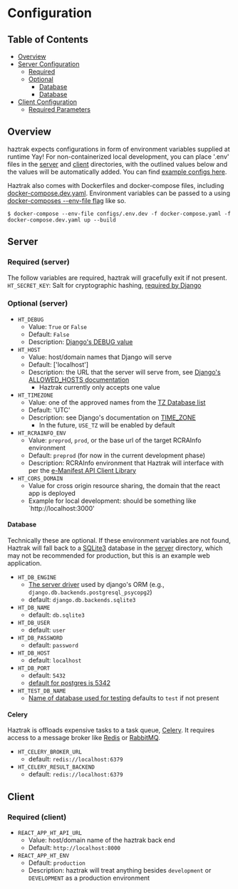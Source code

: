 # Configuration

## Table of Contents

- [Overview](#Overview)
- [Server Configuration](#Server)
    - [Required](#required-(server))
    - [Optional](#optional-(server))
        - [Database](#Database)
        - [Database](#Celery)
- [Client Configuration](#Client)
    - [Required Parameters](#required-(client))

## Overview

haztrak expects configurations in form of environment variables supplied at runtime Yay!
For non-containerized local development, you can place '.env' files in the [server](/server)
and [client](/client) directories, with the outlined values below and the values will be
automatically added. You can find [example configs here](/configs).

Haztrak also comes with Dockerfiles and docker-compose files,
including [docker-compose.dev.yaml](/docker-compose.dev.yaml). Environment variables can be passed
to a
using [docker-composes --env-file flag](https://docs.docker.com/compose/environment-variables/#using-the---env-file--option)
like so.

```shell
$ docker-compose --env-file configs/.env.dev -f docker-compose.yaml -f docker-compose.dev.yaml up --build
```

## Server

### Required (server)

The follow variables are required, haztrak will gracefully exit if not present.
`HT_SECRET_KEY`: Salt for cryptographic hashing,
[required by Django](https://docs.djangoproject.com/en/4.1/ref/settings/#secret-key)

### Optional (server)

* `HT_DEBUG`
    * Value: `True` or `False`
    * Default: `False`
    * Description: [Django's DEBUG value](https://docs.djangoproject.com/en/4.1/ref/settings/#debug)
* `HT_HOST`
    * Value: host/domain names that Django will serve
    * Default: ['localhost']
    * Description: the URL that the server will serve from,
      see [Django's ALLOWED_HOSTS documentation](https://docs.djangoproject.com/en/4.1/ref/settings/#allowed-hosts)
        * Haztrak currently only accepts one value
* `HT_TIMEZONE`
    * Value: one of the approved names from
      the [TZ Database list](https://en.wikipedia.org/wiki/List_of_tz_database_time_zones)
    * Default: 'UTC'
    * Description: see Django's documentation
      on [TIME_ZONE](https://docs.djangoproject.com/en/4.1/ref/settings/#time-zone-1)
        * In the future, `USE_TZ` will be enabled by default
* `HT_RCRAINFO_ENV`
    * Value: `preprod`, `prod`, or the base url of the target RCRAInfo environment
    * Default: `preprod` (for now in the current development phase)
    * Description: RCRAInfo environment that Haztrak will interface with per
      the [e-Manifest API Client Library](https://github.com/USEPA/e-manifest/tree/master/emanifest-py)
* `HT_CORS_DOMAIN`
    * Value for cross origin resource sharing, the domain that the react app is deployed
    * Example for local development: should be something like `http://localhost:3000'

#### Database

Technically these are optional. If these environment variables are not found, Haztrak will fall back
to a [SQLite3](https://www.sqlite.org/index.html) database in the [server](/server) directory, which
may not be recommended for production, but this is an example web application.

* `HT_DB_ENGINE`
    * [The server driver](https://docs.djangoproject.com/en/4.1/ref/settings/#engine) used by
      django's ORM (e.g., `django.db.backends.postgresql_psycopg2`)
    * default: `django.db.backends.sqlite3`
* `HT_DB_NAME`
    * default: `db.sqlite3`
* `HT_DB_USER`
    * default: `user`
* `HT_DB_PASSWORD`
    * default: `password`
* `HT_DB_HOST`
    * default: `localhost`
* `HT_DB_PORT`
    * default: `5432`
    * [default for postgres is 5342](https://www.postgresql.org/docs/current/app-postgres.html)
* `HT_TEST_DB_NAME`
    * [Name of database used for testing](https://docs.djangoproject.com/en/4.1/ref/settings/#test)
      defaults to `test` if not present

#### Celery

Haztrak is offloads expensive tasks to a task queue, [Celery](https://docs.celeryq.dev/en/stable/).
It requires access to a message broker like [Redis](https://redis.io/)
or [RabbitMQ](https://www.rabbitmq.com/).

* `HT_CELERY_BROKER_URL`
    * default: `redis://localhost:6379`
* `HT_CELERY_RESULT_BACKEND`
    * default: `redis://localhost:6379`

## Client

### Required (client)

* `REACT_APP_HT_API_URL`
    * Value: host/domain name of the haztrak back end
    * Default: `http://localhost:8000`
* `REACT_APP_HT_ENV`
    * Default: `production`
    * Description: haztrak will treat anything besides `development` or `DEVELOPMENT`
      as a production environment
